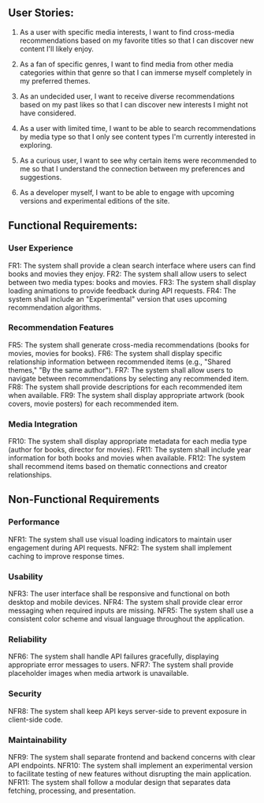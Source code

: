 ## User Stories:

1. As a user with specific media interests, I want to find cross-media recommendations based on my favorite titles so that I can discover new content I'll likely enjoy.

2. As a fan of specific genres, I want to find media from other media categories within that genre so that I can immerse myself completely in my preferred themes.

3. As an undecided user, I want to receive diverse recommendations based on my past likes so that I can discover new interests I might not have considered.

4. As a user with limited time, I want to be able to search recommendations by media type so that I only see content types I'm currently interested in exploring.

5. As a curious user, I want to see why certain items were recommended to me so that I understand the connection between my preferences and suggestions.

6. As a developer myself, I want to be able to engage with upcoming versions and experimental editions of the site.




## Functional Requirements:
    

### User Experience
FR1: The system shall provide a clean search interface where users can find books and movies they enjoy.
FR2: The system shall allow users to select between two media types: books and movies.
FR3: The system shall display loading animations to provide feedback during API requests.
FR4: The system shall include an "Experimental" version that uses upcoming recommendation algorithms.

### Recommendation Features
FR5: The system shall generate cross-media recommendations (books for movies, movies for books).
FR6: The system shall display specific relationship information between recommended items (e.g., "Shared themes," "By the same author").
FR7: The system shall allow users to navigate between recommendations by selecting any recommended item.
FR8: The system shall provide descriptions for each recommended item when available.
FR9: The system shall display appropriate artwork (book covers, movie posters) for each recommended item.

### Media Integration
FR10: The system shall display appropriate metadata for each media type (author for books, director for movies).
FR11: The system shall include year information for both books and movies when available.
FR12: The system shall recommend items based on thematic connections and creator relationships.




## Non-Functional Requirements

### Performance
NFR1: The system shall use visual loading indicators to maintain user engagement during API requests.
NFR2: The system shall implement caching to improve response times.

### Usability
NFR3: The user interface shall be responsive and functional on both desktop and mobile devices.
NFR4: The system shall provide clear error messaging when required inputs are missing.
NFR5: The system shall use a consistent color scheme and visual language throughout the application.

### Reliability
NFR6: The system shall handle API failures gracefully, displaying appropriate error messages to users.
NFR7: The system shall provide placeholder images when media artwork is unavailable.

### Security
NFR8: The system shall keep API keys server-side to prevent exposure in client-side code.

### Maintainability
NFR9: The system shall separate frontend and backend concerns with clear API endpoints.
NFR10: The system shall implement an experimental version to facilitate testing of new features without disrupting the main application.
NFR11: The system shall follow a modular design that separates data fetching, processing, and presentation.
